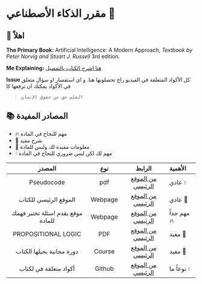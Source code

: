 # مقرر الذكاء الأصطناعي 🤖 
 
## 👋 اهلاً 
**The Primary Book:** Artificial Intelligence: A Modern Approach, *Textbook by Peter Norvig and Stuart J. Russell* 3rd edition.  

**Me Explaining:** [هنا اشرح الكتاب بالتفصيل](https://www.youtube.com/channel/UCfZwKU3QJj42c_-1c2fng0Q)

**Issue** كل الأكواد المتعلقة في الفيديو راح تحصلونها هنا. و اي استفسار او سؤال متعلق في الأكواد يمكنك ان ترفعها كا   
> ` العلم حق من حقوق الإنسان `
## 📚 المصادر المفيدة
- 🔥 مهم للنجاح في المادة
- 🍜 شرح مفيد
- 🌱 معلومات مفيدة لك وليس للمادة
- 💧 مهم لك لكن ليس ضروري للنجاح في المادة

| المصدر| نوع| الرابط  |الأهمية
|:------:|:---:|:------:|:-------|
|Pseudocode |pdf| [من الموقع الرئيسي](http://aima.cs.berkeley.edu/algorithms.pdf)| عادي 💧
|الموقع الرئيسي للكتاب |Webpage| [من الموقع الرئيسي](http://aima.cs.berkeley.edu/)| عادي 🌱
| موقع يقدم اسئلة تختبر فهمك للمادة |Webpage| [من الموقع الرئيسي](https://www.sanfoundry.com/artificial-intelligence-questions-answers/)|مهم جداً 🔥
| PROPOSITIONAL LOGIC  |PDF| [من الموقع الرئيسي](https://www.cs.ox.ac.uk/people/michael.wooldridge/teaching/soft-eng/lect07.pdf)| مفيد 🍜
| دورة مجانية يحيلها الكتاب   |Course| [من الموقع الرئيسي](https://www.edx.org/course/artificial-intelligence-ai)|مفيد 🍜
| أكواد متعلقة في لكتاب   |Github| [من الموقع الرئيسي](https://github.com/aimacode)|   نوعاً ما 💧



